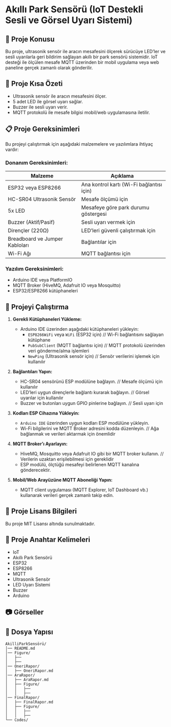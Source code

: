 # Akıllı Park Sensörü (IoT Destekli Sesli ve Görsel Uyarı Sistemi)

## 📌 Proje Konusu
Bu proje, ultrasonik sensör ile aracın mesafesini ölçerek sürücüye LED’ler ve sesli uyarılarla geri bildirim sağlayan akıllı bir park sensörü sistemidir. IoT desteği ile ölçülen mesafe MQTT üzerinden bir mobil uygulama veya web paneline gerçek zamanlı olarak gönderilir.

## 📡 Proje Kısa Özeti
- Ultrasonik sensör ile aracın mesafesini ölçer.
- 5 adet LED ile görsel uyarı sağlar.
- Buzzer ile sesli uyarı verir.
- MQTT protokolü ile mesafe bilgisi mobil/web uygulamasına iletilir.

## 📋 Proje Gereksinimleri
Bu projeyi çalıştırmak için aşağıdaki malzemelere ve yazılımlara ihtiyaç vardır:

### **Donanım Gereksinimleri:**
| Malzeme | Açıklama |
|---------|---------|
| ESP32 veya ESP8266 | Ana kontrol kartı (Wi-Fi bağlantısı için) |
| HC-SR04 Ultrasonik Sensör | Mesafe ölçümü için |
| 5x LED  | Mesafeye göre park durumu göstergesi |
| Buzzer (Aktif/Pasif) | Sesli uyarı vermek için |
| Dirençler (220Ω) | LED’leri güvenli çalıştırmak için |
| Breadboard ve Jumper Kabloları | Bağlantılar için |
| Wi-Fi Ağı | MQTT bağlantısı için |

### **Yazılım Gereksinimleri:**
- Arduino IDE veya PlatformIO
- MQTT Broker (HiveMQ, Adafruit IO veya Mosquitto)
- ESP32/ESP8266 kütüphaneleri

## 🚀 Projeyi Çalıştırma
1. **Gerekli Kütüphaneleri Yükleme:**
   - Arduino IDE üzerinden aşağıdaki kütüphaneleri yükleyin:
     - `ESP8266WiFi` veya `WiFi` (ESP32 için) // Wi-Fi bağlantısını sağlayan kütüphane
     - `PubSubClient` (MQTT bağlantısı için) // MQTT protokolü üzerinden veri gönderme/alma işlemleri
     - `NewPing` (Ultrasonik sensör için) // Sensör verilerini işlemek için kullanılır

2. **Bağlantıları Yapın:**
   - HC-SR04 sensörünü ESP modülüne bağlayın. // Mesafe ölçümü için kullanılır
   - LED’leri uygun dirençlerle bağlantı kurarak bağlayın. // Görsel uyarılar için kullanılır
   - Buzzer ve butonları uygun GPIO pinlerine bağlayın. // Sesli uyarı için

3. **Kodları ESP Cihazına Yükleyin:**
   - `Arduino IDE` üzerinden uygun kodları ESP modülüne yükleyin.
   - Wi-Fi bilgilerini ve MQTT Broker adresini kodda düzenleyin. // Ağa bağlanmak ve verileri aktarmak için önemlidir

4. **MQTT Broker’ı Ayarlayın:**
   - HiveMQ, Mosquitto veya Adafruit IO gibi bir MQTT broker kullanın. // Verilerin uzaktan erişilebilmesi için gereklidir
   - ESP modülü, ölçtüğü mesafeyi belirlenen MQTT kanalına gönderecektir.

5. **Mobil/Web Arayüzüne MQTT Aboneliği Yapın:**
   - MQTT client uygulaması (MQTT Explorer, IoT Dashboard vb.) kullanarak verileri gerçek zamanlı takip edin.

## 📜 Proje Lisans Bilgileri
Bu proje MIT Lisansı altında sunulmaktadır. 

## 🔑 Proje Anahtar Kelimeleri
- IoT
- Akıllı Park Sensörü
- ESP32
- ESP8266
- MQTT
- Ultrasonik Sensör
- LED Uyarı Sistemi
- Buzzer
- Arduino

## 📷 Görseller




## 📁 Dosya Yapısı
```
AkilliParkSensörü/
│── README.md
│── Figure/
│   ├── 
│   ├── 
│── OneriRapor/
│   ├── OneriRapor.md
│── AraRapor/
│   ├── AraRapor.md
│   ├── Figure/
│   │   ├── 
│   │   ├── 
│── FinalRapor/
│   ├── FinalRapor.md
│   ├── Figure/
│   │   ├── 
│   │   ├── 
└── Codes/
```
